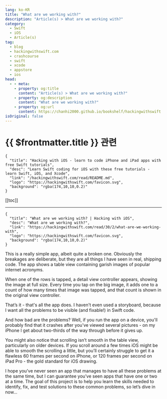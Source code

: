 ```yaml
---
lang: ko-KR
title: "What are we working with?"
description: "Article(s) > What are we working with?"
category:
  - Swift
  - iOS
  - Article(s)
tag: 
  - blog
  - hackingwithswift.com
  - crashcourse
  - swift
  - xcode
  - appstore
  - ios  
head:
  - - meta:
    - property: og:title
      content: "Article(s) > What are we working with?"
    - property: og:description
      content: "What are we working with?"
    - property: og:url
      content: https://chanhi2000.github.io/bookshelf/hackingwithswift.com/read/30/02-what-are-we-working-with.html
isOriginal: false
---
```


# {{ $frontmatter.title }} 관련

```component VPCard
{
  "title": "Hacking with iOS - learn to code iPhone and iPad apps with free Swift tutorials",
  "desc": "Learn Swift coding for iOS with these free tutorials - learn Swift, iOS, and Xcode",
  "link": "/hackingwithswift.com/read/README.md",
  "logo": "https://hackingwithswift.com/favicon.svg",
  "background": "rgba(174,10,10,0.2)"
}
```

[[toc]]

---

```component VPCard
{
  "title": "What are we working with? | Hacking with iOS",
  "desc": "What are we working with?",
  "link": "https://hackingwithswift.com/read/30/2/what-are-we-working-with",
  "logo": "https://hackingwithswift.com/favicon.svg",
  "background": "rgba(174,10,10,0.2)"
}
```

<VidStack src="youtube/IzRopsZvywQ" />

This is a really simple app, albeit quite a broken one. Obviously the breakages are deliberate, but they are all things I have seen in real, shipping code. The app shows a table view containing garish images of popular internet acronyms.

When one of the rows is tapped, a detail view controller appears, showing the image at full size. Every time you tap on the big image, it adds one to a count of how many times that image was tapped, and that count is shown in the original view controller.

That’s it - that's all the app does. I haven't even used a storyboard, because I want all the problems to be visible (and fixable!) in Swift code.

And how bad are the problems? Well, if you run the app on a device, you'll probably find that it crashes after you’ve viewed several pictures - on my iPhone I get about two-thirds of the way through before it gives up.

You might also notice that scrolling isn’t smooth in the table view, particularly on older devices. If you scroll around a few times iOS might be able to smooth the scrolling a little, but you’ll certainly struggle to get it a flawless 60 frames per second on iPhone, or 120 frames per second on iPad Pro - the gold standard for iOS drawing.

I hope you’ve never seen an app that manages to have all these problems at the same time, but I can guarantee you’ve seen apps that have one or two at a time. The goal of this project is to help you learn the skills needed to identify, fix, and test solutions to these common problems, so let’s dive in now…

